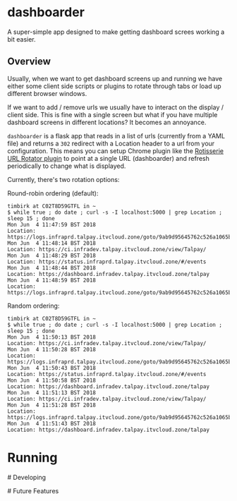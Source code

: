 # dashboarder

A super-simple app designed to make getting dashboard screes working a bit
easier.

## Overview

Usually, when we want to get dashboard screens up and running we have either
some client side scripts or plugins to rotate through tabs or load up different
browser windows.

If we want to add / remove urls we usually have to interact on the display /
client side. This is fine with a single screen but what if you have multiple
dashboard screens in different locations? It becomes an annoyance.

`dashboarder` is a flask app that reads in a list of urls (currently from a YAML
file) and returns a `302` redirect with a Location header to a url from your
configuration. This means you can setup Chrome plugin like the
[Rotisserie URL Rotator plugin](https://chrome.google.com/webstore/detail/rotisserie-url-rotator/iljemanjjfjlglhkmojkmfbpphiaheja?hl=en)
to point at a single URL (dashboarder) and refresh periodically to change what
is displayed.

Currently, there's two rotation options:

Round-robin ordering (default):
```
timbirk at C02T8D59GTFL in ~
$ while true ; do date ; curl -s -I localhost:5000 | grep Location ; sleep 15 ; done
Mon Jun  4 11:47:59 BST 2018
Location: https://logs.infraprd.talpay.itvcloud.zone/goto/9ab9d95645762c526a1065b3c5c51a03
Mon Jun  4 11:48:14 BST 2018
Location: https://ci.infradev.talpay.itvcloud.zone/view/Talpay/
Mon Jun  4 11:48:29 BST 2018
Location: https://status.infraprd.talpay.itvcloud.zone/#/events
Mon Jun  4 11:48:44 BST 2018
Location: https://dashboard.infradev.talpay.itvcloud.zone/talpay
Mon Jun  4 11:48:59 BST 2018
Location: https://logs.infraprd.talpay.itvcloud.zone/goto/9ab9d95645762c526a1065b3c5c51a03
```

Random ordering:
```
timbirk at C02T8D59GTFL in ~
$ while true ; do date ; curl -s -I localhost:5000 | grep Location ; sleep 15 ; done
Mon Jun  4 11:50:13 BST 2018
Location: https://ci.infradev.talpay.itvcloud.zone/view/Talpay/
Mon Jun  4 11:50:28 BST 2018
Location: https://logs.infraprd.talpay.itvcloud.zone/goto/9ab9d95645762c526a1065b3c5c51a03
Mon Jun  4 11:50:43 BST 2018
Location: https://status.infraprd.talpay.itvcloud.zone/#/events
Mon Jun  4 11:50:58 BST 2018
Location: https://dashboard.infradev.talpay.itvcloud.zone/talpay
Mon Jun  4 11:51:13 BST 2018
Location: https://ci.infradev.talpay.itvcloud.zone/view/Talpay/
Mon Jun  4 11:51:28 BST 2018
Location: https://logs.infraprd.talpay.itvcloud.zone/goto/9ab9d95645762c526a1065b3c5c51a03
Mon Jun  4 11:51:43 BST 2018
Location: https://dashboard.infradev.talpay.itvcloud.zone/talpay
```

# Running

# Developing

# Future Features
